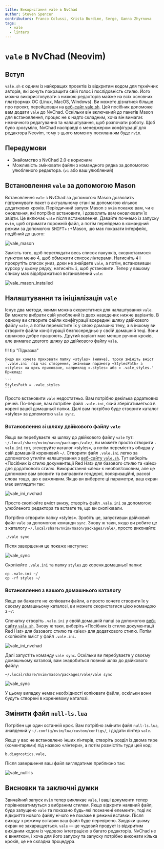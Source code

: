 ```yaml
---
title: Використання vale в NvChad
author: Steven Spencer
contributors: Franco Colussi, Krista Burdine, Serge, Ganna Zhyrnova
tags:
  - vale
  - linters
---
```


# `vale` в NvChad (Neovim)

## Вступ

`vale.sh` є одним із найкращих проектів із відкритим кодом для технічних авторів, які хочуть покращити свій голос і послідовність стилю. Його можна використовувати з низкою редакторів майже на всіх основних платформах ОС (Linux, MacOS, Windows). Ви можете дізнатися більше про проект, перейшовши на [веб-сайт vale.sh](https://vale.sh/). Цей посібник допоможе вам додати `vale` до NvChad. Оскільки він включений до пакетів Mason для встановлення, процес не є надто складним, хоча він вимагає незначного редагування та налаштування, щоб розпочати роботу. Щоб було зрозуміло, NvChad насправді є менеджером конфігурації для редактора Neovim, тому з цього моменту посиланням буде `nvim`.

## Передумови

* Знайомство з NvChad 2.0 є корисним
* Можливість змінювати файли з командного рядка за допомогою улюбленого редактора. (`vi` або ваш улюблений)

## Встановлення `vale` за допомогою Mason

Встановлення `vale` з NvChad за допомогою Mason дозволить підтримувати пакет в актуальному стані за допомогою кількох додаткових кроків. Періодичний запуск Mason з `nvim` покаже вам, чи є оновлення, які потрібно встановити, і дозволить вам оновлювати їх звідти. Це включає `vale` після встановлення. Давайте почнемо із запуску `nvim`, щоб отримати порожній файл, а потім перейдемо в командний режим за допомогою <kbd>SHIFT</kbd>+<kbd>:</kbd>+Mason, що має показати інтерфейс, подібний до цього:

![vale_mason](images/vale_mason.png)

Замість того, щоб переглядати весь список пакунків, скористаємося пунктом меню 4, щоб обмежити список лінтерами. Натисніть <kbd>4</kbd> і прокрутіть список униз, доки не знайдете `vale`, а потім, встановивши курсор у цьому рядку, натисніть <kbd>i</kbd>, щоб установити. Тепер у вашому списку має відображатися встановлений `vale`:

![vale_mason_installed](images/vale_mason_installed.png)

## Налаштування та ініціалізація `vale`

Існує два методи, якими можна скористатися для налаштування `vale`. Ви можете вибрати свій улюблений із двох наведених нижче варіантів. В одному ви створите файли конфігурації всередині шляху двійкового файлу `vale`, а потім перемістите їх у свою домашню теку, а в іншому ви створите файли конфігурації безпосередньо у своїй домашній теці. Вони однаково добре працюють. Другий варіант має менше ручних кроків, але вимагає довгого шляху до двійкового файлу `vale`.

!!! tip "Підказка"

    Якщо ви хочете приховати папку «styles» (нижче), трохи змініть вміст `.vale.ini` під час створення, змінивши параметр «StylesPath» з «styles» на щось приховане, наприклад «.styles» або « .vale_styles." Приклад:

    ```
    StylesPath = .vale_styles
    ```

Просто встановити `vale` недостатньо. Вам потрібно декілька додаткових речей. По-перше, вам потрібен файл `.vale.ini`, який зберігатиметься в корені вашої домашньої папки. Далі вам потрібно буде створити каталог «styles» за допомогою `vale sync`.

### Встановлення зі шляху двійкового файлу `vale`

Якщо ви перебуваєте на шляху до двійкового файлу `vale` тут: `~/.local/share/nvim/mason/packages/vale/`, ви можете просто створити `. vale.ini` тут, згенеруйте каталог «styles», а потім перемістіть обидва у свій домашній кореневий `~/`. Створити файл `.vale.ini` легко за допомогою утиліти налаштування з [веб-сайту `vale.sh`](https://vale.sh/generator). Тут виберіть «Посібник із стилю документації Red Hat» для базового стилю та «alex» для додаткового стилю. Використання «alex» є необов’язковим, але це допоможе вам вловити та виправити гендерні, поляризаційні, расові слова тощо, що є важливим. Якщо ви виберете ці параметри, ваш екран має виглядати так:

![vale_ini_nvchad](images/vale_ini_nvchad.png)

Просто скопіюйте вміст внизу, створіть файл `.vale.ini` за допомогою улюбленого редактора та вставте те, що ви скопіювали.

Потрібно створити папку «styles». Зробіть це, запустивши двійковий файл `vale` за допомогою команди `sync`. Знову ж таки, якщо ви робите це з каталогу `~/.local/share/nvim/mason/packages/vale/`, просто виконайте:

```
./vale sync
```

Після завершення це покаже наступне:

![vale_sync](images/vale_sync.png)

Скопіюйте `.vale.ini` та папку `styles` до кореня домашньої папки:

```
cp .vale.ini ~/
cp -rf styles ~/
```

### Встановлення з вашого домашнього каталогу

Якщо ви бажаєте не копіювати файли, а просто хочете створити їх у своєму домашньому каталозі, ви можете скористатися цією командою з `~/`:

Спочатку створіть `.vale.ini` у своїй домашній папці за допомогою [веб-сайту `vale.sh`](https://vale.sh/generator). Знову ж таки, виберіть «Посібник із стилю документації Red Hat» для базового стилю та «alex» для додаткового стилю. Потім скопіюйте вміст у файл `.vale.ini`.

![vale_ini_nvchad](images/vale_ini_nvchad.png)

Далі запустіть команду `vale sync`. Оскільки ви перебуваєте у своєму домашньому каталозі, вам знадобиться повний шлях до двійкового файлу:

```
~/.local/share/nvim/mason/packages/vale/vale sync
```

![vale_sync](images/vale_sync.png)

У цьому випадку немає необхідності копіювати файли, оскільки вони будуть створені в кореневому каталозі.


## Змінити файл `null-ls.lua`

Потрібен ще один останній крок. Вам потрібно змінити файл `null-ls.lua`, знайдений у `~/.config/nvim/lua/custom/configs/`, і додати лінтер `vale`.

Якщо у вас не встановлено інших лінтерів, створіть розділ із двома тире (коментарями) під назвою «лінтери», а потім розмістіть туди цей код:

```
b.diagnostics.vale,
```

Після завершення ваш файл виглядатиме приблизно так:

![vale_null-ls](images/vale_null-ls.png)

## Висновки та заключні думки

Звичайний запуск `nvim` тепер викликає `vale`, і ваші документи тепер порівнюватимуться з вибраним стилем. Якщо відкрити наявний файл, буде запущено `vale` та показано будь-які позначені елементи, тоді як відкриття нового файлу нічого не покаже в режимі вставки. Після виходу з режиму вставки ваш файл буде перевірено. Завдяки цьому екран не захаращується. `vale` — це чудовий продукт із відкритим вихідним кодом із чудовою інтеграцією в багато редакторів. NvChad не є винятком, і хоча для його запуску та запуску потрібно виконати кілька кроків, це не складна процедура.
